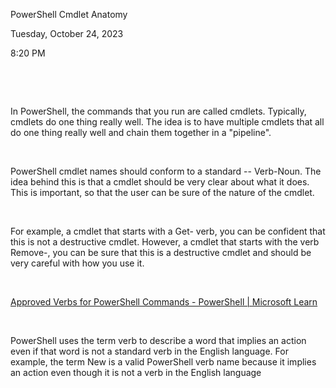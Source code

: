 PowerShell Cmdlet Anatomy

Tuesday, October 24, 2023

8:20 PM

 

 

In PowerShell, the commands that you run are called cmdlets. Typically, cmdlets do one thing really well. The idea is to have multiple cmdlets that all do one thing really well and chain them together in a \"pipeline\".

 

PowerShell cmdlet names should conform to a standard -- Verb-Noun. The idea behind this is that a cmdlet should be very clear about what it does. This is important, so that the user can be sure of the nature of the cmdlet.

 

For example, a cmdlet that starts with a Get- verb, you can be confident that this is not a destructive cmdlet. However, a cmdlet that starts with the verb Remove-, you can be sure that this is a destructive cmdlet and should be very careful with how you use it.

 

[Approved Verbs for PowerShell Commands - PowerShell \| Microsoft Learn](https://learn.microsoft.com/en-us/powershell/scripting/developer/cmdlet/approved-verbs-for-windows-powershell-commands?view=powershell-7.3&ref=benheater.com)

 

PowerShell uses the term verb to describe a word that implies an action even if that word is not a standard verb in the English language. For example, the term New is a valid PowerShell verb name because it implies an action even though it is not a verb in the English language
